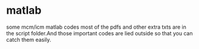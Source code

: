 # matlab
some mcm/icm matlab codes
most of the pdfs and other extra txts are in the script folder.And those important codes are lied outside so that you can catch them easily.
